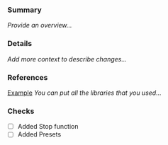 ### Summary
_Provide an overview..._
### Details 
_Add more context to describe changes..._
### References
[Example](https://docs.python.org/3/library/tkinter.html)
_You can put all the libraries that you used..._
### Checks
- [ ] Added Stop function
- [ ] Added Presets
